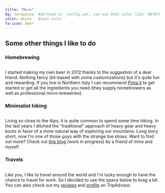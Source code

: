 ```yaml
---
title: "More"
bg: turquoise  #defined in _config.yml, can use html color like '#0fbfcf'
color: white   #text color
fa-icon: beer
---
```


Some other things I like to do
--------


### Homebrewing

<div class="other-things subtlecircle">
  <img src="{{site.url}}/img/beer.jpg" alt="">
</div>

I started making my own beer in 2012 thanks to the suggestion of a dear friend. Nothing fancy (kit-based with some customizations) but it's quite fun and rewarding. If you live in Northern Italy I can recommend [Pinta.it](http://www.pinta.it) to get started or get all the ingredients you need (they supply homebrewers as well as professional micro-breweries).

### Minimalist hiking

<div class="other-things subtlecircle">
  <img src="{{site.url}}/img/vff.jpg" alt="">
</div>

Living so close to the Alps, it is quite common to spend some time hiking. In the last years I ditched the "traditional" approach of heavy gear and heavy boots in favor of a more natural way of exploring our mountains. Long story short, now I'm one of those guys with the strange toe shoes. Want to find out more? Check out [this blog](http://www.trekminimal.in) (work in progress) by a friend of mine and myself.

### Travels

<div class="other-things travel subtlecircle">
  <img src="{{site.url}}/img/plane.jpg" alt="">
</div>

<p class="travel">
Like you, I like to travel around the world and I'm lucky enough to have the chance to travel for work. So I decided to use the space below to brag a bit. You can also check out my <a href="http://www.tripadvisor.com/members-reviews/Aaron-sama">reviews</a> and <a href="http://www.tripadvisor.com/members/Aaron-sama">profile</a> on TripAdvisor.
</p>

<div id='map'></div>
<script>
// Provide your access token
L.mapbox.accessToken = 'pk.eyJ1IjoiYWFyb25zYW1hIiwiYSI6InAxdU82NlEifQ.cfKxBymuzgs-HHO9vGNkSQ';
// Create a map in the div #map
map = L.mapbox.map('map','aaronsama.l74bikg6');
map.setZoom(2);
map.featureLayer.on('ready',function(){
  //var features = map.featureLayer.getGeoJSON().features;
  map.featureLayer.setFilter(function(feature){
    return (feature.properties['marker-symbol'] !== "") || feature.geometry.type === "LineString";
  });
});
</script>